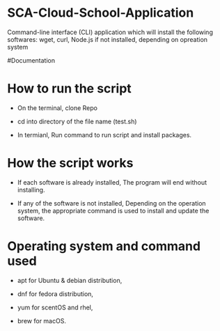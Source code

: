# SCA-Cloud-School-Application

Command-line interface (CLI) application which will install the following softwares: wget, curl, Node.js if not installed, depending on opreation system

#Documentation

# How to run the script

- On the terminal, clone Repo

- cd into directory of the file name (test.sh)

- In termianl, Run command <Sudo sh test.sh> to run script and install packages.

# How the script works

- If each software is already installed, The program will end without installing.

- If any of the software is not installed, Depending on the operation system, the appropriate command is used to install and update the software.

# Operating system and command used

- apt for Ubuntu & debian distribution,

- dnf for fedora distribution,

- yum for scentOS and rhel,

- brew for macOS.
